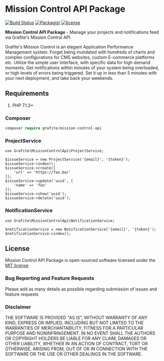# Mission Control API Package

[![Build Status](https://travis-ci.org/GrafiteInc/Mission-Control-API-Package.svg?branch=master)](https://travis-ci.org/GrafiteInc/Mission-Control-API-Package)
[![Packagist](https://img.shields.io/packagist/dt/grafite/mission-control-api.svg)](https://packagist.org/packages/grafite/mission-control-api)
[![license](https://img.shields.io/github/license/mashape/apistatus.svg)](https://packagist.org/packages/grafite/mission-control-api)

**Mission Control API Package** - Manage your projects and notifications feed via Grafite's Mission Control API.

Grafite's Mission Control is an elegant Application Performance Management system. Forget being inundated with hundreds of charts and complex configurations for CMS websites, custom E-commerce platforms etc. Utilize the simple user interface, with specific data for high demand moments. Get notifications within minutes of your system being overloaded, or high levels of errors being triggered. Set it up in less than 5 minutes with your next deployment, and take back your weekends.

## Requirements

1. PHP 7.1.3+

### Composer

```php
composer require grafite/mission-control-api
```

### ProjectService



```
use Grafite\MissionControlApi\ProjectService;

$issueService = new ProjectService('{email}', '{token}');
$issueService->index();
$issueService->create([
    'url' => 'https://foo.bar'
]);
$issueService->update('uuid', [
    'name' => 'foo'
]);
$issueService->show('uuid');
$issueService->delete('uuid');
```

### NotificationService



```
use Grafite\MissionControlApi\NotificationService;

$notificationService = new NotificationService('{email}', '{token}');
$notificationService->index();
```

## License
Mission Control API Package is open-sourced software licensed under the [MIT license](http://opensource.org/licenses/MIT)

### Bug Reporting and Feature Requests
Please add as many details as possible regarding submission of issues and feature requests

### Disclaimer
THE SOFTWARE IS PROVIDED "AS IS", WITHOUT WARRANTY OF ANY KIND, EXPRESS OR IMPLIED, INCLUDING BUT NOT LIMITED TO THE WARRANTIES OF MERCHANTABILITY, FITNESS FOR A PARTICULAR PURPOSE AND NONINFRINGEMENT. IN NO EVENT SHALL THE AUTHORS OR COPYRIGHT HOLDERS BE LIABLE FOR ANY CLAIM, DAMAGES OR OTHER LIABILITY, WHETHER IN AN ACTION OF CONTRACT, TORT OR OTHERWISE, ARISING FROM, OUT OF OR IN CONNECTION WITH THE SOFTWARE OR THE USE OR OTHER DEALINGS IN THE SOFTWARE.
